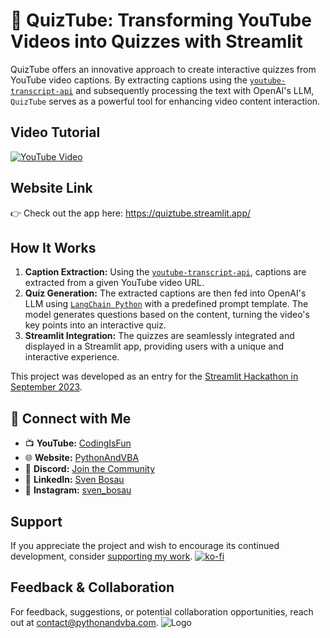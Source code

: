 # 🧠 QuizTube: Transforming YouTube Videos into Quizzes with Streamlit

QuizTube offers an innovative approach to create interactive quizzes from YouTube video captions. By extracting captions using the [`youtube-transcript-api`](https://github.com/jdepoix/youtube-transcript-api) and subsequently processing the text with OpenAI's LLM, `QuizTube` serves as a powerful tool for enhancing video content interaction.

## Video Tutorial
[![YouTube Video](https://img.youtube.com/vi/xCsAbe5MVLc/0.jpg)](https://youtu.be/xCsAbe5MVLc)

## Website Link
👉 Check out the app here: https://quiztube.streamlit.app/

## How It Works

1. **Caption Extraction:** Using the [`youtube-transcript-api`](https://github.com/jdepoix/youtube-transcript-api), captions are extracted from a given YouTube video URL.
2. **Quiz Generation:** The extracted captions are then fed into OpenAI's LLM using [`LangChain Python`](https://python.langchain.com/) with a predefined prompt template. The model generates questions based on the content, turning the video's key points into an interactive quiz.
3. **Streamlit Integration:** The quizzes are seamlessly integrated and displayed in a Streamlit app, providing users with a unique and interactive experience.

This project was developed as an entry for the [Streamlit Hackathon in September 2023](https://streamlit.io/community/llm-hackathon-2023).

## 🤝 Connect with Me
- 📺 **YouTube:** [CodingIsFun](https://youtube.com/c/CodingIsFun)
- 🌐 **Website:** [PythonAndVBA](https://pythonandvba.com)
- 💬 **Discord:** [Join the Community](https://pythonandvba.com/discord)
- 💼 **LinkedIn:** [Sven Bosau](https://www.linkedin.com/in/sven-bosau/)
- 📸 **Instagram:** [sven_bosau](https://www.instagram.com/sven_bosau/)

## Support 
If you appreciate the project and wish to encourage its continued development, consider [supporting my work](https://pythonandvba.com/coffee-donation).
[![ko-fi](https://ko-fi.com/img/githubbutton_sm.svg)](https://pythonandvba.com/coffee-donation)

## Feedback & Collaboration
For feedback, suggestions, or potential collaboration opportunities, reach out at contact@pythonandvba.com.
![Logo](https://www.pythonandvba.com/banner-img)
